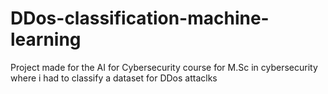 # DDos-classification-machine-learning
Project made for the AI for Cybersecurity course for M.Sc in cybersecurity where i had to classify a dataset for DDos attaclks
